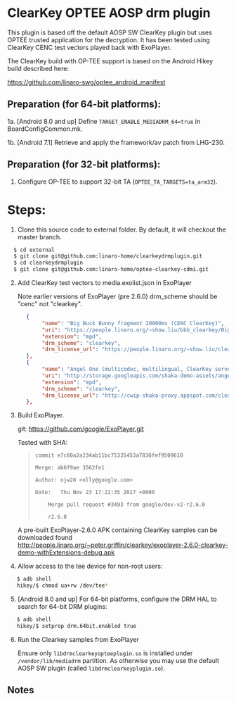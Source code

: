 # ClearKey OPTEE AOSP drm plugin

This plugin is based off the default AOSP SW ClearKey plugin
but uses OPTEE trusted application for the decryption. It has
been tested using ClearKey CENC test vectors played back
with ExoPlayer.

The ClearKey build with OP-TEE support is based on the Android Hikey
build described here:

https://github.com/linaro-swg/optee_android_manifest

## Preparation (for 64-bit platforms):

1a. [Android 8.0 and up] Define `TARGET_ENABLE_MEDIADRM_64=true` in
    BoardConfigCommon.mk.

1b. [Android 7.1] Retrieve and apply the framework/av patch from LHG-230.


## Preparation (for 32-bit platforms):

1. Configure OP-TEE to support 32-bit TA (`OPTEE_TA_TARGETS=ta_arm32`).

# Steps:

1. Clone this source code to external folder. By default, it will checkout the master branch.

```bash
  $ cd external
  $ git clone git@github.com:linaro-home/clearkeydrmplugin.git
  $ cd clearkeydrmplugin
  $ git clone git@github.com:linaro-home/optee-clearkey-cdmi.git
```

2. Add ClearKey test vectors to media.exolist.json in ExoPlayer

   Note earlier versions of ExoPlayer (pre 2.6.0) drm_scheme should be "cenc" not "clearkey".

```json
      {
           "name": "Big Buck Bunny fragment 20000ms (CENC ClearKey)",
           "uri": "https://people.linaro.org/~show.liu/bbb_clearkey/BigBuckBunny_enc_dash.mpd",
           "extension": "mpd",
           "drm_scheme": "clearkey",
           "drm_license_url": "https://people.linaro.org/~show.liu/clearkey/BigBuckBunny.json"
      },
      {
           "name": "Angel One (multicodec, multilingual, ClearKey server)",
           "uri": "http://storage.googleapis.com/shaka-demo-assets/angel-one-clearkey/dash.mpd",
           "extension": "mpd",
           "drm_scheme": "clearkey",
           "drm_license_url": "http://cwip-shaka-proxy.appspot.com/clearkey?_u3wDe7erb7v8Lqt8A3QDQ=ABEiM0RVZneImaq7zN3u_w"
      },
```

3. Build ExoPlayer.

   git: https://github.com/google/ExoPlayer.git

   Tested with SHA:

   >     commit e7c60a2a234ab11bc75335453a7836fef9509610
   >
   >     Merge: ab6f9ae 3562fe1
   >
   >     Author: ojw28 <olly@google.com>
   >
   >     Date:   Thu Nov 23 17:22:35 2017 +0000
   >
   >         Merge pull request #3493 from google/dev-v2-r2.6.0
   >
   >         r2.6.0

   A pre-built ExoPlayer-2.6.0 APK containing ClearKey samples can be downloaded found
   http://people.linaro.org/~peter.griffin/clearkey/exoplayer-2.6.0-clearkey-demo-withExtensions-debug.apk


4. Allow access to the tee device for non-root users:

```bash
   $ adb shell
   hikey/$ chmod ua+rw /dev/tee*
```

5. [Android 8.0 and up] For 64-bit platforms, configure the DRM HAL to search for 64-bit DRM plugins:

```bash
   $ adb shell
   hikey/$ setprop drm.64bit.enabled true
```

6. Run the Clearkey samples from ExoPlayer

   Ensure only `libdrmclearkeyopteeplugin.so` is installed under `/vendor/lib/mediadrm` partition.
   As otherwise you may use the default AOSP SW plugin (called `libdrmclearkeyplugin.so`).

## Notes

